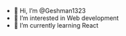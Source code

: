 - 👋 Hi, I’m @Geshman1323
- 👀 I’m interested in Web development
- 🌱 I’m currently learning React

<!---
Geshman1323/Geshman1323 is a ✨ special ✨ repository because its `README.md` (this file) appears on your GitHub profile.
You can click the Preview link to take a look at your changes.
--->
